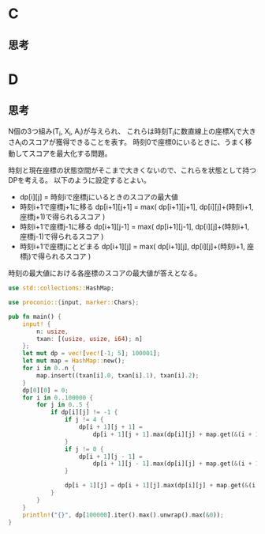 # C
## 思考

# D
## 思考
N個の3つ組み(T<sub>i</sub>, X<sub>i</sub>, A<sub>i</sub>)が与えられ、
これらは時刻T<sub>i</sub>に数直線上の座標X<sub>i</sub>で大きさA<sub>i</sub>のスコアが獲得できることを表す。
時刻0で座標0にいるときに、うまく移動してスコアを最大化する問題。

時刻と現在座標の状態空間がそこまで大きくないので、これらを状態として持つDPを考える。
以下のように設定するとよい。

- dp[i][j] = 時刻iで座標jにいるときのスコアの最大値
- 時刻i+1で座標j+1に移る
  dp[i+1][j+1] = max( dp[i+1][j+1], dp[i][j]+(時刻i+1, 座標j+1)で得られるスコア )
- 時刻i+1で座標j-1に移る
  dp[i+1][j-1] = max( dp[i+1][j-1], dp[i][j]+(時刻i+1, 座標j-1)で得られるスコア )
- 時刻i+1で座標jにとどまる
  dp[i+1][j] = max( dp[i+1][j], dp[i][j]+(時刻i+1, 座標j)で得られるスコア )

時刻の最大値における各座標のスコアの最大値が答えとなる。
```rust
use std::collections::HashMap;

use proconio::{input, marker::Chars};

pub fn main() {
    input! {
        n: usize,
        txan: [(usize, usize, i64); n]
    };
    let mut dp = vec![vec![-1; 5]; 100001];
    let mut map = HashMap::new();
    for i in 0..n {
        map.insert((txan[i].0, txan[i].1), txan[i].2);
    }
    dp[0][0] = 0;
    for i in 0..100000 {
        for j in 0..5 {
            if dp[i][j] != -1 {
                if j != 4 {
                    dp[i + 1][j + 1] =
                        dp[i + 1][j + 1].max(dp[i][j] + map.get(&(i + 1, j + 1)).unwrap_or(&0));
                }
                if j != 0 {
                    dp[i + 1][j - 1] =
                        dp[i + 1][j - 1].max(dp[i][j] + map.get(&(i + 1, j - 1)).unwrap_or(&0));
                }

                dp[i + 1][j] = dp[i + 1][j].max(dp[i][j] + map.get(&(i + 1, j)).unwrap_or(&0));
            }
        }
    }
    println!("{}", dp[100000].iter().max().unwrap().max(&0));
}

```